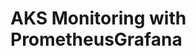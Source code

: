 # AKS Monitoring with PrometheusGrafana                                                                                                                                                                                                                                                                                                                                                                                                                                                                                                  
